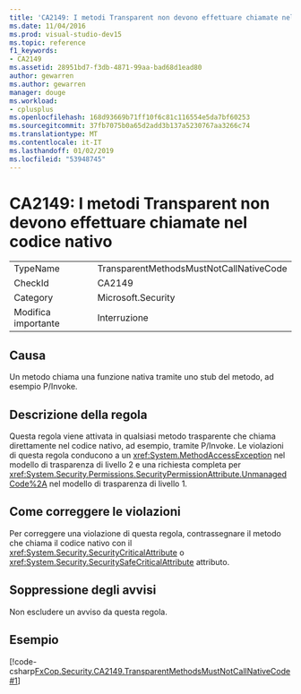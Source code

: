 ```yaml
---
title: 'CA2149: I metodi Transparent non devono effettuare chiamate nel codice nativo'
ms.date: 11/04/2016
ms.prod: visual-studio-dev15
ms.topic: reference
f1_keywords:
- CA2149
ms.assetid: 28951bd7-f3db-4871-99aa-bad68d1ead80
author: gewarren
ms.author: gewarren
manager: douge
ms.workload:
- cplusplus
ms.openlocfilehash: 168d93669b71ff10f6c81c116554e5da7bf60253
ms.sourcegitcommit: 37fb7075b0a65d2add3b137a5230767aa3266c74
ms.translationtype: MT
ms.contentlocale: it-IT
ms.lasthandoff: 01/02/2019
ms.locfileid: "53948745"
---
```

# <a name="ca2149-transparent-methods-must-not-call-into-native-code"></a>CA2149: I metodi Transparent non devono effettuare chiamate nel codice nativo

|||
|-|-|
|TypeName|TransparentMethodsMustNotCallNativeCode|
|CheckId|CA2149|
|Category|Microsoft.Security|
|Modifica importante|Interruzione|

## <a name="cause"></a>Causa
 Un metodo chiama una funzione nativa tramite uno stub del metodo, ad esempio P/Invoke.

## <a name="rule-description"></a>Descrizione della regola
 Questa regola viene attivata in qualsiasi metodo trasparente che chiama direttamente nel codice nativo, ad esempio, tramite P/Invoke. Le violazioni di questa regola conducono a un <xref:System.MethodAccessException> nel modello di trasparenza di livello 2 e una richiesta completa per <xref:System.Security.Permissions.SecurityPermissionAttribute.UnmanagedCode%2A> nel modello di trasparenza di livello 1.

## <a name="how-to-fix-violations"></a>Come correggere le violazioni
 Per correggere una violazione di questa regola, contrassegnare il metodo che chiama il codice nativo con il <xref:System.Security.SecurityCriticalAttribute> o <xref:System.Security.SecuritySafeCriticalAttribute> attributo.

## <a name="when-to-suppress-warnings"></a>Soppressione degli avvisi
 Non escludere un avviso da questa regola.

## <a name="example"></a>Esempio
 [!code-csharp[FxCop.Security.CA2149.TransparentMethodsMustNotCallNativeCode#1](../code-quality/codesnippet/CSharp/ca2149-transparent-methods-must-not-call-into-native-code_1.cs)]